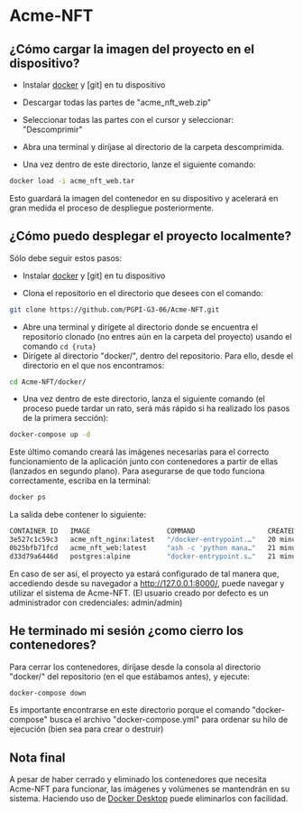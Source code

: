 # Acme-NFT

## ¿Cómo cargar la imagen del proyecto en el dispositivo?

- Instalar [docker] y [git] en tu dispositivo

- Descargar todas las partes de "acme_nft_web.zip"

- Seleccionar todas las partes con el cursor y seleccionar: "Descomprimir"

- Abra una terminal y diríjase al directorio de la carpeta descomprimida.

- Una vez dentro de este directorio, lanze el siguiente comando:

```sh
docker load -i acme_nft_web.tar
```

Esto guardará la imagen del contenedor en su dispositivo y acelerará en gran medida el proceso de despliegue posteriormente.
## ¿Cómo puedo desplegar el proyecto localmente?

Sólo debe seguir estos pasos:

- Instalar [docker] y [git] en tu dispositivo

- Clona el repositorio en el directorio que desees con el comando:
```sh
git clone https://github.com/PGPI-G3-06/Acme-NFT.git
```
- Abre una terminal y dirígete al directorio donde se encuentra el repositorio clonado (no entres aún en la carpeta del proyecto) usando el comando ```cd {ruta}```
- Dirígete al directorio "docker/", dentro del repositorio. Para ello, desde el directorio en el que nos encontramos:
```sh
cd Acme-NFT/docker/
```
- Una vez dentro de este directorio, lanza el siguiente comando (el proceso puede tardar un rato, será más rápido si ha realizado los pasos de la primera sección):
```sh
docker-compose up -d
```

Este último comando creará las imágenes necesarias para el correcto funcionamiento de la aplicación junto con contenedores a partir de ellas (lanzados en segundo plano). Para asegurarse de que todo funciona correctamente, escriba en la terminal:
```sh
docker ps
```
La salida debe contener lo siguiente:
```sh
CONTAINER ID   IMAGE                   COMMAND                  CREATED          STATUS         PORTS                    NAMES
3e527c1c59c3   acme_nft_nginx:latest   "/docker-entrypoint.…"   20 minutes ago   Up 3 seconds   0.0.0.0:8000->80/tcp     acme_nft_nginx
0b25bfb71fcd   acme_nft_web:latest     "ash -c 'python mana…"   21 minutes ago   Up 3 seconds   5000/tcp                 acme_nft_web
d33d79a6446d   postgres:alpine         "docker-entrypoint.s…"   21 minutes ago   Up 4 seconds   0.0.0.0:5432->5432/tcp   acme_nft_db
```

En caso de ser así, el proyecto ya estará configurado de tal manera que, accediendo desde su navegador a <http://127.0.0.1:8000/>, puede navegar y utilizar el sistema de Acme-NFT. (El usuario creado por defecto es un administrador con credenciales: admin/admin)
## He terminado mi sesión ¿como cierro los contenedores?

Para cerrar los contenedores, diríjase desde la consola al directorio "docker/" del repositorio (en el que estábamos antes), y ejecute:

```sh
docker-compose down
```

Es importante encontrarse en este directorio porque el comando "docker-compose" busca el archivo "docker-compose.yml" para ordenar su hilo de ejecución (bien sea para crear o destruir)

## Nota final

A pesar de haber cerrado y eliminado los contenedores que necesita Acme-NFT para funcionar, las imágenes y volúmenes se mantendrán en su sistema. Haciendo uso de [Docker Desktop] puede eliminarlos con facilidad.

[docker]: <https://www.docker.com/products/docker-desktop/>
[Docker Desktop]: <https://www.docker.com/products/docker-desktop/>
[gitCLI]: <https://git-scm.com/downloads>